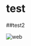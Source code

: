 # test
##test2

<img src="(https://cdn.futura-sciences.com/sources/images/prehistoire-internet.jpg)" alt="web">

